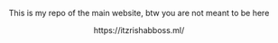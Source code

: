 <p align="center">
This is my repo of the main website,
btw you are not meant to be here
</p>
<p align="center">
https://itzrishabboss.ml/
